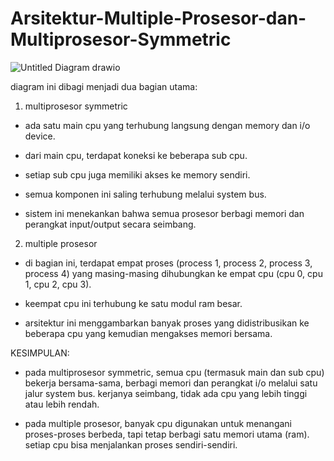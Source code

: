 # Arsitektur-Multiple-Prosesor-dan-Multiprosesor-Symmetric

![Untitled Diagram drawio](https://github.com/user-attachments/assets/8de222f0-f038-4205-8aed-c0c528fc1e9a)

diagram ini dibagi menjadi dua bagian utama:

1. multiprosesor symmetric

- ada satu main cpu yang terhubung langsung dengan memory dan i/o device.

- dari main cpu, terdapat koneksi ke beberapa sub cpu.

- setiap sub cpu juga memiliki akses ke memory sendiri.

- semua komponen ini saling terhubung melalui system bus.

- sistem ini menekankan bahwa semua prosesor berbagi memori dan perangkat input/output secara seimbang.

2. multiple prosesor

- di bagian ini, terdapat empat proses (process 1, process 2, process 3, process 4) yang masing-masing dihubungkan ke empat cpu (cpu 0, cpu 1, cpu 2, cpu 3).

- keempat cpu ini terhubung ke satu modul ram besar.

- arsitektur ini menggambarkan banyak proses yang didistribusikan ke beberapa cpu yang kemudian mengakses memori bersama.


KESIMPULAN:

- pada multiprosesor symmetric, semua cpu (termasuk main dan sub cpu) bekerja bersama-sama, berbagi memori dan perangkat i/o melalui satu jalur system bus. kerjanya seimbang, tidak ada cpu yang lebih tinggi atau lebih rendah.

- pada multiple prosesor, banyak cpu digunakan untuk menangani proses-proses berbeda, tapi tetap berbagi satu memori utama (ram). setiap cpu bisa menjalankan proses sendiri-sendiri. 
